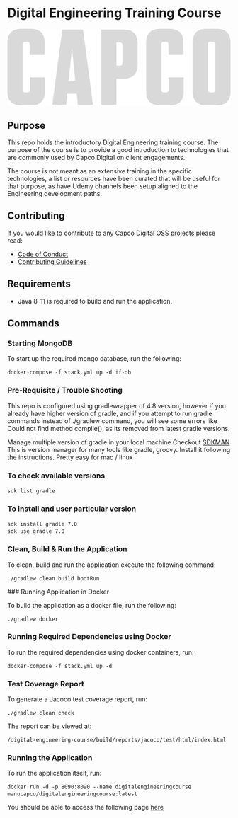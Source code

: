 # Digital Engineering Training Course

![Capco](https://github.com/capcodigital/.github/blob/master/assets/capco_logo.jpg)

## Purpose

This repo holds the introductory Digital Engineering training course.  The purpose of the course is to provide a good introduction to technologies that are commonly used by Capco Digital on client engagements.

The course is not meant as an extensive training in the specific technologies, a list or resources have been curated that will be useful for that purpose, as have Udemy channels been setup aligned to the Engineering development paths.  

## Contributing

If you would like to contribute to any Capco Digital OSS projects please read:

* [Code of Conduct](https://github.com/capcodigital/.github/blob/master/CODE_OF_CONDUCT.md)
* [Contributing Guidelines](https://github.com/capcodigital/.github/blob/master/CONTRIBUTING.md)

## Requirements

- Java 8-11 is required to build and run the application.

## Commands

### Starting MongoDB

To start up the required mongo database, run the following:

```shell
docker-compose -f stack.yml up -d if-db
```

### Pre-Requisite / Trouble Shooting
This repo is configured using gradlewrapper of 4.8 version, however if you already have higher version of gradle, 
and if you attempt to run gradle commands instead of ./gradlew command, you will see some errors like
Could not find method compile(), as its removed from latest gradle versions.

Manage multiple version of gradle in your local machine
Checkout [SDKMAN](https://sdkman.io/) This is version manager for many tools like gradle, groovy. Install it following
the instructions. Pretty easy for mac / linux

### To check available versions

```shell
sdk list gradle
```
### To install and user particular version

```shell
sdk install gradle 7.0
sdk use gradle 7.0
```

### Clean, Build & Run the Application

To clean, build and run the application execute the following command:

```shell
./gradlew clean build bootRun
```

### Running Application in Docker

To build the application as a docker file, run the following:

```shell
./gradlew docker
```

### Running Required Dependencies using Docker

To run the required dependencies using docker containers, run:

```shell
docker-compose -f stack.yml up -d
```

### Test Coverage Report

To generate a Jacoco test coverage report, run:

```shell
./gradlew clean check
```
The report can be viewed at:
```shell
/digital-engineering-course/build/reports/jacoco/test/html/index.html
```


### Running the Application

To run the application itself, run:

```shell
docker run -d -p 8090:8090 --name digitalengineeringcourse manucapco/digitalengineeringcourse:latest
```

You should be able to access the following page [here](http://localhost:8090/swagger-ui.html)
